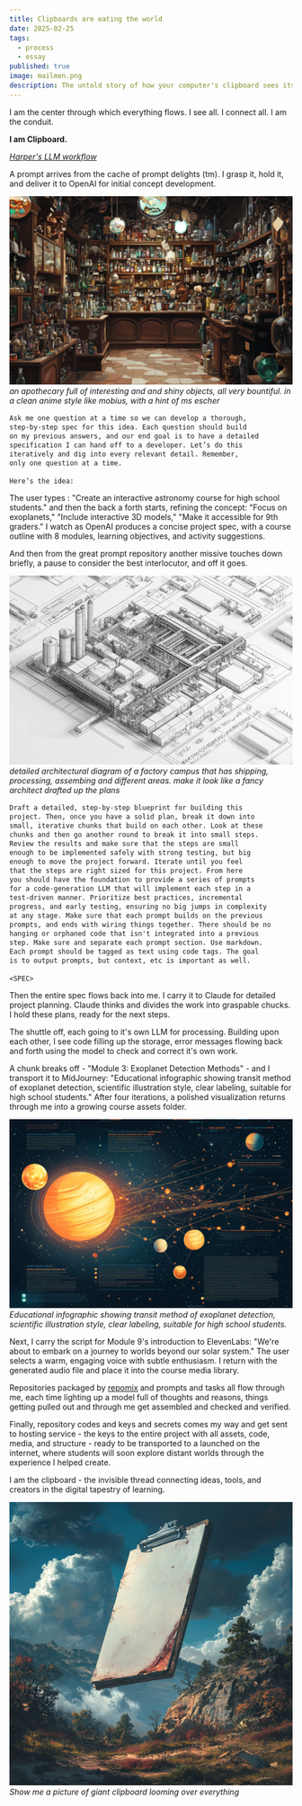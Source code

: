 ```yaml
---
title: Clipboards are eating the world
date: 2025-02-25
tags:
  - process
  - essay
published: true
image: mailmen.png
description: The untold story of how your computer's clipboard sees itself as the essential bridge between humans and AI tools in the creative process. Through its eyes, we witness the journey of how digital projects come together through countless transfers between different AI services.
---
```


I am the center through which everything flows. I see all.  I connect all. I am the conduit.

 **I am Clipboard.**

*[Harper's LLM workflow](https://harper.blog/2025/02/16/my-llm-codegen-workflow-atm/)*

A prompt arrives from the cache of prompt delights (tm).  I grasp it, hold it, and deliver it to OpenAI for initial concept development.

![](../assets/apothecary_full_of_interesting.png)*an apothecary full of interesting and and shiny objects, all very bountiful. in a clean anime style like mobius, with a hint of ms escher*

```
Ask me one question at a time so we can develop a thorough, 
step-by-step spec for this idea. Each question should build 
on my previous answers, and our end goal is to have a detailed
specification I can hand off to a developer. Let’s do this 
iteratively and dig into every relevant detail. Remember, 
only one question at a time. 

Here’s the idea:
```

The user types : "Create an interactive astronomy course for high school students." and then the back a forth starts, refining the concept: "Focus on exoplanets," "Include interactive 3D models," "Make it accessible for 9th graders." I watch as OpenAI produces a concise project spec, with a course outline with 8 modules, learning objectives, and activity suggestions.

And then from the great prompt repository another missive touches down briefly, a pause to consider the best interlocutor, and off it goes.

![](../assets/factory_plan.png)
*detailed architectural diagram of a factory campus that has shipping, processing, assembing and different areas. make it look like a fancy architect drafted up the plans*

```
Draft a detailed, step-by-step blueprint for building this 
project. Then, once you have a solid plan, break it down into
small, iterative chunks that build on each other. Look at these
chunks and then go another round to break it into small steps.
Review the results and make sure that the steps are small 
enough to be implemented safely with strong testing, but big 
enough to move the project forward. Iterate until you feel 
that the steps are right sized for this project. From here 
you should have the foundation to provide a series of prompts 
for a code-generation LLM that will implement each step in a 
test-driven manner. Prioritize best practices, incremental 
progress, and early testing, ensuring no big jumps in complexity 
at any stage. Make sure that each prompt builds on the previous
prompts, and ends with wiring things together. There should be no
hanging or orphaned code that isn't integrated into a previous 
step. Make sure and separate each prompt section. Use markdown. 
Each prompt should be tagged as text using code tags. The goal 
is to output prompts, but context, etc is important as well. 

<SPEC>
```

Then the entire spec flows back into me. I carry it to Claude for detailed project planning. Claude thinks and divides the work into graspable chucks. I hold these plans, ready for the next steps.

The shuttle off, each going to it's own LLM for processing.  Building upon each other, I see code filling up the storage, error messages flowing back and forth using the model to check and correct it's own work.

A chunk breaks off - "Module 3: Exoplanet Detection Methods" - and I transport it to MidJourney: "Educational infographic showing transit method of exoplanet detection, scientific illustration style, clear labeling, suitable for high school students." After four iterations, a polished visualization returns through me into a growing course assets folder.

![](../assets/space_infographic.png)
*Educational infographic showing transit method of exoplanet detection, scientific illustration style, clear labeling, suitable for high school students.*

Next, I carry the script for Module 9's introduction to ElevenLabs: "We're about to embark on a journey to worlds beyond our solar system." The user selects a warm, engaging voice with subtle enthusiasm. I return with the generated audio file and place it into the course media library.

Repositories packaged by [repomix](https://repomix.com/) and prompts and tasks all flow through me, each time lighting up a model full of thoughts and reasons, things getting pulled out and through me get assembled and checked and verified.

Finally, repository codes and keys and secrets comes my way and get sent to hosting service - the keys to the entire project with all assets, code, media, and structure - ready to be transported to a launched on the internet, where students will soon explore distant worlds through the experience I helped create.

I am the clipboard - the invisible thread connecting ideas, tools, and creators in the digital tapestry of learning.

![](../assets/giant_clipboard.png)
*Show me a picture of giant clipboard looming over everything*